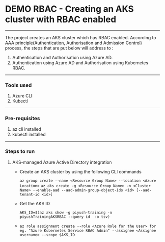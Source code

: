 # DEMO RBAC - Creating an AKS cluster with RBAC enabled 

----
The project creates an AKS cluster which has RBAC enabled. According to AAA principle(Authentication, Authorisation and Admission Control) process, the steps that are put below will address to :

1. Authentication and Authorisation using Azure AD.
2. Authentication using Azure AD and Authorisation using Kubernetes RBAC.

----
### Tools used 

1. Azure CLI
2. Kubectl

----
 ### Pre-requisites

1. az cli installed
2. kubectl installed

----
### Steps to run 

1. AKS-managed Azure Active Directory integration
   
   - Create an AKS cluster by using the following CLI commands 
    
     `az group create --name <Resource Group Name> --location <Azure Location>`
     `az aks create -g <Resource Group Name> -n <Cluster Name> --enable-aad --aad-admin-group-object-ids <id> [--aad-tenant-id <id>]`

   - Get the AKS ID 
     
     `AKS_ID=$(az aks show -g piyush-training -n piyushTrainingAKSRBAC --query id  -o tsv)`

   - `az role assignment create --role <Azure Role for the User> for eg. "Azure Kubernetes Service RBAC Admin" --assignee <Assignee username> --scope $AKS_ID`


